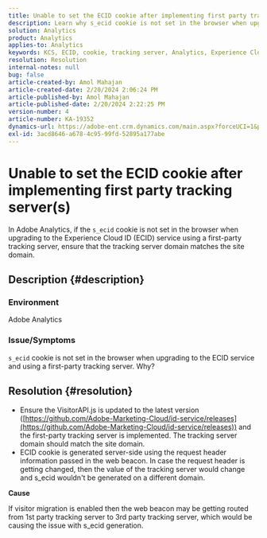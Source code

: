```yaml
---
title: Unable to set the ECID cookie after implementing first party tracking server(s)
description: Learn why s_ecid cookie is not set in the browser when upgrading to the ECID service in Adobe Analytics.
solution: Analytics
product: Analytics
applies-to: Analytics
keywords: KCS, ECID, cookie, tracking server, Analytics, Experience Cloud ID
resolution: Resolution
internal-notes: null
bug: false
article-created-by: Amol Mahajan
article-created-date: 2/20/2024 2:06:24 PM
article-published-by: Amol Mahajan
article-published-date: 2/20/2024 2:22:25 PM
version-number: 4
article-number: KA-19352
dynamics-url: https://adobe-ent.crm.dynamics.com/main.aspx?forceUCI=1&pagetype=entityrecord&etn=knowledgearticle&id=c168863a-f9cf-ee11-9079-6045bd006295
exl-id: 3acd8646-a678-4c95-99fd-52895a177abe
---
```

# Unable to set the ECID cookie after implementing first party tracking server(s)


In Adobe Analytics, if the `s_ecid` cookie is not set in the browser when upgrading to the Experience Cloud ID (ECID) service using a first-party tracking server, ensure that the tracking server domain matches the site domain.

## Description {#description}


### <b>Environment</b>

Adobe Analytics



### <b>Issue/Symptoms</b>

`s_ecid` cookie is not set in the browser when upgrading to the ECID service and using a first-party tracking server. Why?


## Resolution {#resolution}


- Ensure the VisitorAPI.js is updated to the latest version ([https://github.com/Adobe-Marketing-Cloud/id-service/releases](https://github.com/Adobe-Marketing-Cloud/id-service/releases)) and the first-party tracking server is implemented. The tracking server domain should match the site domain.
- ECID cookie is generated server-side using the request header information passed in the web beacon. In case the request header is getting changed, then the value of the tracking server would change and s_ecid wouldn't be generated on a different domain.


<b>Cause</b>

If visitor migration is enabled then the web beacon may be getting routed from 1st party tracking server to 3rd party tracking server, which would be causing the issue with s_ecid generation.
